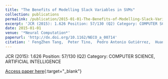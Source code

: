 ```yaml
---
title: "The Benefits of Modelling Slack Variables in SVMs"
collection: publications
permalink: /publication/2015-01-01-The-Benefits-of-Modelling-Slack-Variables-in-SVMs
excerpt: 'JCR (2015): 1.626 Position: 57/130 (Q2) Category: COMPUTER SCIENCE, ARTIFICIAL INTELLIGENCE'
date: 2015-01-01
venue: '*Neural Computation*'
paperurl: 'http://dx.doi.org/10.1162/NECO_a_00714'
citation: ' FengZhen Tang,  Peter Tino,  Pedro Antonio Gutiérrez,  Huanhuan Chen, &quot;The Benefits of Modelling Slack Variables in SVMs.&quot; *Neural Computation*, Vol.27(4), 2015, pp.954--981.'
---
```

JCR (2015): 1.626 Position: 57/130 (Q2) Category: COMPUTER SCIENCE, ARTIFICIAL INTELLIGENCE

[Access paper here](http://dx.doi.org/10.1162/NECO_a_00714){:target="_blank"}

